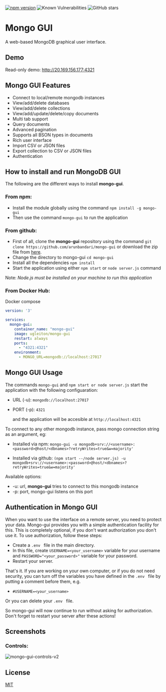 [![npm version](https://badge.fury.io/js/mongo-gui.svg)](https://www.npmjs.com/package/mongo-gui)
![Known Vulnerabilities](https://snyk.io/test/npm/mongo-gui/badge.svg)
![GitHub stars](https://img.shields.io/github/stars/arunbandari/mongo-gui.svg)

#  Mongo GUI
A web-based MongoDB graphical user interface.

## Demo
Read-only demo: http://20.169.156.177:4321

## Mongo GUI Features
 - Connect to local/remote mongodb instances
 - View/add/delete databases
 - View/add/delete collections
 - View/add/update/delete/copy documents
 - Multi tab support
 - Query documents
 - Advanced pagination
 - Supports all BSON types in documents
 - Rich user interface
 - Import CSV or JSON files
 - Export collection to CSV or JSON files
 - Authentication

## How to install and run MongoDB GUI
The following are the different ways to install **mongo-gui**.
### From npm:
 - Install the module globally using the command ```npm install -g mongo-gui```
 - Then use the command ```mongo-gui``` to run the application
### From github:
 - First of all, clone the **mongo-gui** repository using the command ```git clone https://github.com/arunbandari/mongo-gui``` or download the zip file from [here](https://github.com/arunbandari/mongo-gui/archive/master.zip).
 - Change the directory to mongo-gui ```cd mongo-gui```
 - Install all the dependencies ```npm install```
 - Start the application using either ```npm start``` or ```node server.js``` command

 Note: *Node.js must be installed on your machine to run this application*

### From Docker Hub:
Docker compose
```yaml
version: '3'

services:
  mongo-gui:
    container_name: "mongo-gui"
    image: ugleiton/mongo-gui
    restart: always
    ports:
      - "4321:4321"
    environment:
      - MONGO_URL=mongodb://localhost:27017
```

## Mongo GUI Usage
 The commands ```mongo-gui``` and ```npm start or node server.js``` start the application with the following configuaration:

 - URL (-u): ```mongodb://localhost:27017```
 - PORT (-p): ```4321```

   and the application will be accesible at ```http://localhost:4321```

To connect to any other mongodb instance, pass mongo connection string as an argument, eg:


- Installed via npm:	```mongo-gui -u mongodb+srv://<username>:<password>@host/<dbnames>?retryWrites=true&w=majority'```

- Installed via github:	```(npm start --/node server.js) -u mongodb+srv://<username>:<password>@host/<dbnames>?retryWrites=true&w=majority'```

Available options:
- -u: url, **mongo-gui** tries to connect to this mongodb instance
- -p: port, mongo-gui listens on this port

## Authentication in Mongo GUI
When you want to use the interface on a remote server, you need to protect your data. Mongo-gui provides you with a simple authentication facility for this. This is completely optional, if you don't want authorization you don't use it. To use authorization, follow these steps:
- Create a ```.env ``` file in the main directory.
- In this file, create ```USERNAME=<your_username>``` variable for your username and ```PASSWORD="<your_password>"``` variable for your password.
- Restart your server.

That's it. If you are working on your own computer, or if you do not need security, you can turn off the variables you have defined in the ```.env ``` file by putting a comment before them, e.g.
- ```#USERNAME=<your_username>```

Or you can delete your ```.env ``` file.

So mongo-gui will now continue to run without asking for authorization. Don't forget to restart your server after these actions!

 ## Screenshots
 ### Controls:
 ![mongo-gui-controls-v2](https://user-images.githubusercontent.com/36033761/85231098-143a5680-b412-11ea-8fe2-1b628d70cc49.png)




## License
[MIT](https://github.com/arunbandari/mongo-gui/blob/master/LICENSE)
